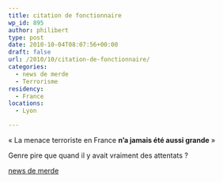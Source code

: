 ```yaml
---
title: citation de fonctionnaire
wp_id: 895
author: philibert
type: post
date: 2010-10-04T08:07:56+00:00
draft: false
url: /2010/10/citation-de-fonctionnaire/
categories:
  - news de merde
  - Terrorisme
residency:
  - France
locations:
  - Lyon

---
```

« La menace terroriste en France **n&rsquo;a jamais été aussi grande** »

Genre pire que quand il y avait vraiment des attentats ?

[news de merde][1]

 [1]: https://www.lexpress.fr/actualite/monde/la-menace-terroriste-en-france-n-a-jamais-ete-aussi-grande_918729.html#xtor=AL-447